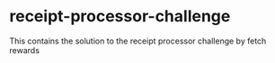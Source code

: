 # receipt-processor-challenge
This contains the solution to the receipt processor challenge by fetch rewards
